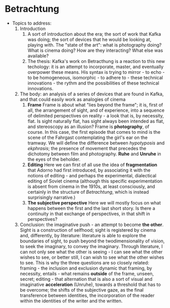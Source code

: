# Betrachtung

- Topics to address:
	1. Introduction
		1. A sort of introduction about the era; the sort of work that Kafka was doing; the sort of devices that he would be looking at, playing with. The "state of the art": what is photography doing? What is cinema doing? How are they interacting? What else was available?
		2. The thesis: Kafka's work on Betracthung is a reaction to this new techology: it is an attempt to incorporate, master, and eventually overpower these means. His syntax is trying to mirror - to echo - to be homogeneous, isomorphic - to adhere to - these technical innovations - the rythm and the possibilities of these technical innovations.
	2. The body: an analysis of a series of devices that are found in Kafka, and that could easily work as analogies of cinema
		1.  __Frame__
Frame is about what "lies beyond the frame"; it is, first of all, the arrangement of sight, and of experience, into a sequence of delimited perspectives on reality - a look that is, by necessity, flat. Is sight naturally flat, has sight always been intended as flat, and stereoscopy as an illusion? Frame is __photography__, of course. In this case, the first episode that comes to mind is the scene of the Fahrgast contemplating the girl's ear on the tramway.
We will define the difference between _hypotyposis_ and _ekphrasis_; the presence of movement that precedes the dichotomy between film and photography. __Ruhe__ and __Unruhe__ in the eyes of the beholder.
		2. __Editing__
Here we can first of all use the idea of __fragmentation__ that Adorno had first introduced, by associating it with the notions of editing - and perhaps the experimental, dialectical editing of Soviet cinema (although this specific experimentation is absent from cinema in the 1910s, at least consciously, and certainly in the structure of _Betrachtung_, which is instead surprisingly narrative.)
		3. __The subjective perspective__
Here we will mostly focus on what happens between the first and the last short story. Is there a continuity in that exchange of perspectives, in that shift in perspectives?
	3. Conclusion: the imaginative push - an attempt to become __the other__.
Sight is a construction of selfhood; sight is registered by cinema and, differently, by literature: literature is able to explore the boundaries of sight, to push beyond the twodimensionality of vision, to seek the imaginary, to convey the imaginary. Through literature, I can not only see what the other is seeing - I can see what the other wishes to see, or better still, I can wish to see what the other wishes to see. This is why the three questions are so closely related: framing - the inclusion and exclusion dynamic that framing, by necessity, entails - what remains __outside__ of the frame, unseen, secret; editing - that alternation that is also a sort of visual and imaginative __acceleration__ (Unruhe), towards a threshold that has to be overcome; the shifts of the subjective gaze, as the final transference between identities, the incorporation of the reader within the identities of the writer and the written.